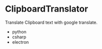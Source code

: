 # ClipboardTranslator

Translate Clipboard text with google translate.

+ python
+ csharp
+ electron

